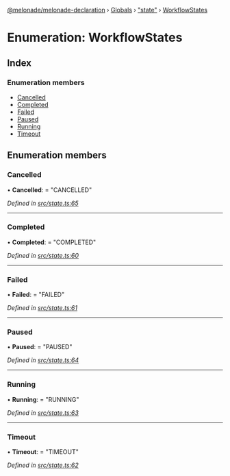 [@melonade/melonade-declaration](../README.md) › [Globals](../globals.md) › ["state"](../modules/_state_.md) › [WorkflowStates](_state_.workflowstates.md)

# Enumeration: WorkflowStates

## Index

### Enumeration members

* [Cancelled](_state_.workflowstates.md#cancelled)
* [Completed](_state_.workflowstates.md#completed)
* [Failed](_state_.workflowstates.md#failed)
* [Paused](_state_.workflowstates.md#paused)
* [Running](_state_.workflowstates.md#running)
* [Timeout](_state_.workflowstates.md#timeout)

## Enumeration members

###  Cancelled

• **Cancelled**: = "CANCELLED"

*Defined in [src/state.ts:65](https://github.com/devit-tel/melonade-declaration/blob/2273da1/src/state.ts#L65)*

___

###  Completed

• **Completed**: = "COMPLETED"

*Defined in [src/state.ts:60](https://github.com/devit-tel/melonade-declaration/blob/2273da1/src/state.ts#L60)*

___

###  Failed

• **Failed**: = "FAILED"

*Defined in [src/state.ts:61](https://github.com/devit-tel/melonade-declaration/blob/2273da1/src/state.ts#L61)*

___

###  Paused

• **Paused**: = "PAUSED"

*Defined in [src/state.ts:64](https://github.com/devit-tel/melonade-declaration/blob/2273da1/src/state.ts#L64)*

___

###  Running

• **Running**: = "RUNNING"

*Defined in [src/state.ts:63](https://github.com/devit-tel/melonade-declaration/blob/2273da1/src/state.ts#L63)*

___

###  Timeout

• **Timeout**: = "TIMEOUT"

*Defined in [src/state.ts:62](https://github.com/devit-tel/melonade-declaration/blob/2273da1/src/state.ts#L62)*
